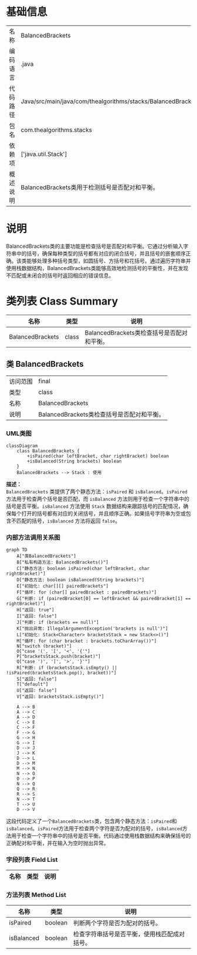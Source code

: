 # 基础信息

|      |      |
|------|------|
| 名称 | BalancedBrackets |
| 编码语言 | .java |
| 代码路径 | Java/src/main/java/com/thealgorithms/stacks/BalancedBrackets.java |
| 包名 | com.thealgorithms.stacks |
| 依赖项 | ['java.util.Stack'] |
| 概述说明 | BalancedBrackets类用于检测括号是否配对和平衡。 |

# 说明

BalancedBrackets类的主要功能是检查括号是否配对和平衡。它通过分析输入字符串中的括号，确保每种类型的括号都有对应的闭合括号，并且括号的嵌套顺序正确。该类能够处理多种括号类型，如圆括号、方括号和花括号。通过遍历字符串并使用栈数据结构，BalancedBrackets类能够高效地检测括号的平衡性，并在发现不匹配或未闭合的括号时返回相应的错误信息。

# 类列表 Class Summary

| 名称   | 类型  | 说明 |
|-------|------|-------------|
| BalancedBrackets | class | BalancedBrackets类检查括号是否配对和平衡。 |



## 类 BalancedBrackets

|      |      |
|------|------|
| 访问范围 | final |
| 类型 | class |
| 名称 | BalancedBrackets |
| 说明 | BalancedBrackets类检查括号是否配对和平衡。 |


### UML类图

```mermaid
classDiagram
    class BalancedBrackets {
        +isPaired(char leftBracket, char rightBracket) boolean
        +isBalanced(String brackets) boolean
    }
    BalancedBrackets --> Stack : 使用
```

**描述：**  
`BalancedBrackets` 类提供了两个静态方法：`isPaired` 和 `isBalanced`。`isPaired` 方法用于检查两个括号是否匹配，而 `isBalanced` 方法则用于检查一个字符串中的括号是否平衡。`isBalanced` 方法使用 `Stack` 数据结构来跟踪括号的匹配情况，确保每个打开的括号都有对应的关闭括号，并且顺序正确。如果括号字符串为空或包含不匹配的括号，`isBalanced` 方法将返回 `false`。


### 内部方法调用关系图

```mermaid
graph TD
    A["类BalancedBrackets"]
    B["私有构造方法: BalancedBrackets()"]
    C["静态方法: boolean isPaired(char leftBracket, char rightBracket)"]
    D["静态方法: boolean isBalanced(String brackets)"]
    E["初始化: char[][] pairedBrackets"]
    F["循环: for (char[] pairedBracket : pairedBrackets)"]
    G["判断: if (pairedBracket[0] == leftBracket && pairedBracket[1] == rightBracket)"]
    H["返回: true"]
    I["返回: false"]
    J["判断: if (brackets == null)"]
    K["抛出异常: IllegalArgumentException('brackets is null')"]
    L["初始化: Stack<Character> bracketsStack = new Stack<>()"]
    M["循环: for (char bracket : brackets.toCharArray())"]
    N["switch (bracket)"]
    O["case '(', '[', '<', '{'"]
    P["bracketsStack.push(bracket)"]
    Q["case ')', ']', '>', '}'"]
    R["判断: if (bracketsStack.isEmpty() || !isPaired(bracketsStack.pop(), bracket))"]
    S["返回: false"]
    T["default"]
    U["返回: false"]
    V["返回: bracketsStack.isEmpty()"]

    A --> B
    A --> C
    A --> D
    C --> E
    C --> F
    F --> G
    G --> H
    G --> I
    D --> J
    J --> K
    D --> L
    D --> M
    M --> N
    N --> O
    O --> P
    N --> Q
    Q --> R
    R --> S
    N --> T
    T --> U
    D --> V
```

这段代码定义了一个`BalancedBrackets`类，包含两个静态方法：`isPaired`和`isBalanced`。`isPaired`方法用于检查两个字符是否为配对的括号，`isBalanced`方法用于检查一个字符串中的括号是否平衡。代码通过使用栈数据结构来确保括号的正确配对和平衡，并在输入为空时抛出异常。

### 字段列表 Field List

| 名称  | 类型  | 说明 |
|-------|-------|------|

### 方法列表 Method List

| 名称  | 类型  | 说明 |
|-------|-------|------|
| isPaired | boolean | 判断两个字符是否为配对的括号。 |
| isBalanced | boolean | 检查字符串括号是否平衡，使用栈匹配成对括号。 |




